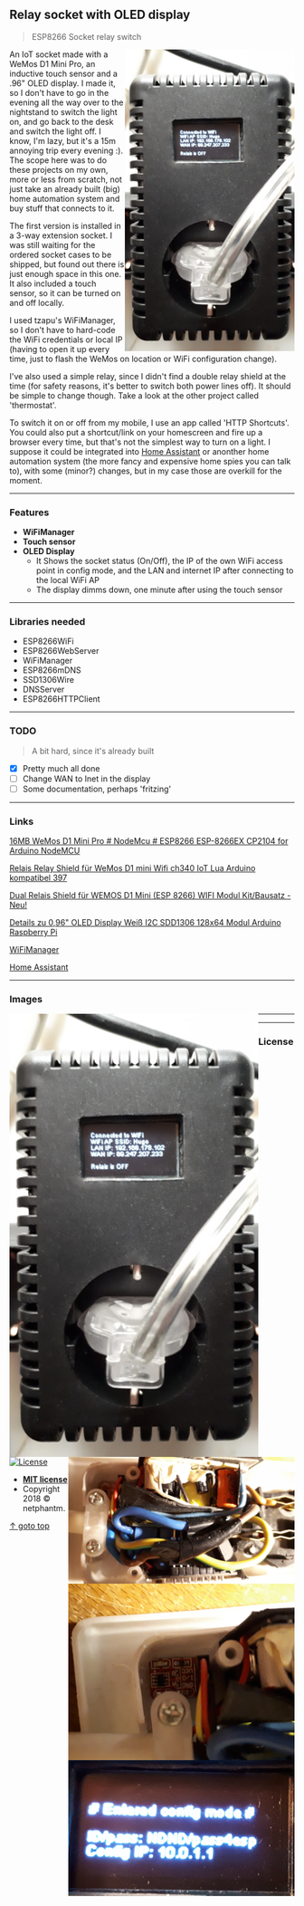## Relay socket with OLED display
> ESP8266 Socket relay switch

<img src="https://github.com/netphantm/Arduino_relais-display/raw/master/pics/pic-01.png" width="300" align="right" />

An IoT socket made with a WeMos D1 Mini Pro, an inductive touch sensor and a .96" OLED display. I made it, so I don't have to go in the evening all the way over to the nightstand to switch the light on, and go back to the desk and switch the light off. I know, I'm lazy, but it's a 15m annoying trip every evening :). The scope here was to do these projects on my own, more or less from scratch, not just take an already built (big) home automation system and buy stuff that connects to it.

The first version is installed in a 3-way extension socket. I was still waiting for the ordered socket cases to be shipped, but found out there is just enough space in this one. It also included a touch sensor, so it can be turned on and off locally.

I used tzapu's WiFiManager, so I don't have to hard-code the WiFi credentials or local IP (having to open it up every time, just to flash the WeMos on location or WiFi configuration change).

I've also used a simple relay, since I didn't find a double relay shield at the time (for safety reasons, it's better to switch both power lines off). It should be simple to change though. Take a look at the other project called 'thermostat'.

To switch it on or off from my mobile, I use an app called 'HTTP Shortcuts'. You could also put a shortcut/link on your homescreen and fire up a browser every time, but that's not the simplest way to turn on a light. I suppose it could be integrated into [Home Assistant](https://hass.io/) or anonther home automation system (the more fancy and expensive home spies you can talk to), with some (minor?) changes, but in my case those are overkill for the moment. 

---

### Features
- **WiFiManager**
- **Touch sensor**
- **OLED Display**
    - It Shows the socket status (On/Off), the IP of the own WiFi access point in config mode, and the LAN and internet IP after connecting to the local WiFi AP
    - The display dimms down, one minute after using the touch sensor

---

### Libraries needed

- ESP8266WiFi
- ESP8266WebServer
- WiFiManager
- ESP8266mDNS
- SSD1306Wire
- DNSServer
- ESP8266HTTPClient

---

### TODO
> A bit hard, since it's already built
- [x] Pretty much all done
- [ ] Change WAN to Inet in the display
- [ ] Some documentation, perhaps 'fritzing'

---

### Links

[16MB WeMos D1 Mini Pro # NodeMcu # ESP8266 ESP-8266EX CP2104 for Arduino NodeMCU](https://www.ebay.de/itm/16MB-WeMos-D1-Mini-Pro-NodeMcu-ESP8266-ESP-8266EX-CP2104-for-Arduino-NodeMCU/272405937539?ssPageName=STRK%3AMEBIDX%3AIT&_trksid=p2057872.m2749.l2649)

[Relais Relay Shield für WeMos D1 mini Wifi ch340 IoT Lua Arduino kompatibel 397](https://www.ebay.de/itm/Relais-Relay-Shield-f%C3%BCr-WeMos-D1-mini-Wifi-ch340-IoT-Lua-Arduino-kompatibel-397/272273602704?ssPageName=STRK%3AMEBIDX%3AIT&_trksid=p2057872.m2749.l2649)

[Dual Relais Shield für WEMOS D1 Mini (ESP 8266) WIFI Modul Kit/Bausatz -Neu!](https://www.ebay.de/itm/Dual-Relais-Shield-fur-WEMOS-D1-Mini-ESP-8266-WIFI-Modul-Kit-Bausatz-Neu/143054227109?_trkparms=aid%3D333200%26algo%3DCOMP.MBE%26ao%3D1%26asc%3D20140107084234%26meid%3Df7ec875706584a5497b0bdaa8d4e8cbc%26pid%3D100011%26rk%3D3%26rkt%3D12%26sd%3D143021212740%26itm%3D143054227109&_trksid=p2047675.c100011.m1850)

[ Details zu  0,96" OLED Display Weiß I2C SDD1306 128x64 Modul Arduino Raspberry Pi](https://www.ebay.de/itm/0-96-OLED-Display-Wei%C3%9F-I2C-SDD1306-128x64-Modul-Arduino-Raspberry-Pi/162465864403?ssPageName=STRK%3AMEBIDX%3AIT&_trksid=p2057872.m2749.l2649)

[WiFiManager](https://github.com/tzapu/WiFiManager)

[Home Assistant](http://hass.io/)

---

### Images

<img src="https://github.com/netphantm/Arduino_relais-display/raw/master/pics/pic-01.png" alt="pic-01" width="440px" align="left"> 
<img src="https://github.com/netphantm/Arduino_relais-display/raw/master/pics/pic-02.png" alt="pic-02" width="400px" align="right">

<img src="https://github.com/netphantm/Arduino_relais-display/raw/master/pics/pic-03.png" alt="pic-03" width="400px" align="right">

---

<img src="https://github.com/netphantm/Arduino_relais-display/raw/master/pics/pic-04.png" alt="pic-04" width="400px" align="right">

---

### License

[![License](http://img.shields.io/:license-mit-blue.svg?style=flat-square)](http://badges.mit-license.org)

- **[MIT license](http://opensource.org/licenses/mit-license.php)**
- Copyright 2018 © netphantm.

[↑ goto top](#Relay-socket-with-OLED-display)


